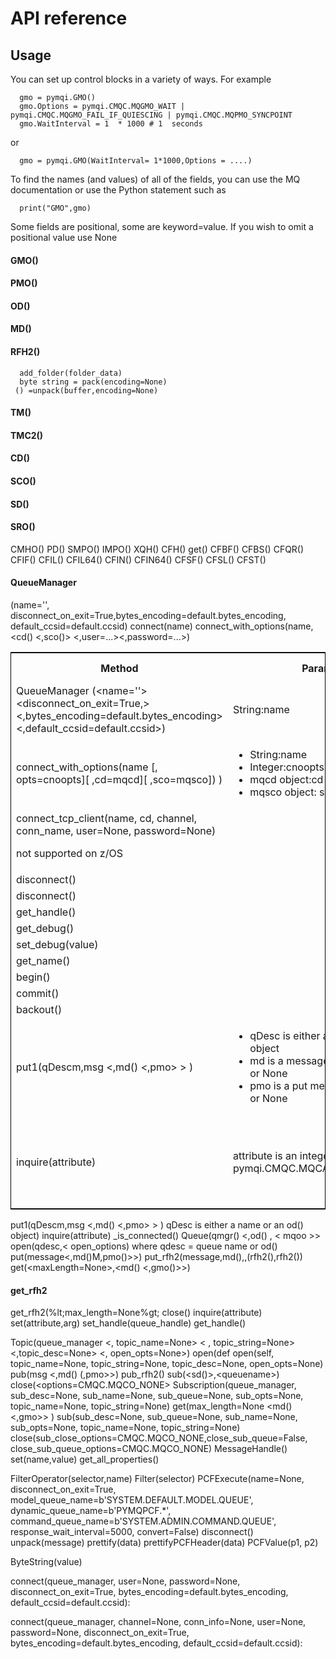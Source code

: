 # API reference

## Usage

You can set up control blocks in a variety of ways.
For example

      gmo = pymqi.GMO() 
      gmo.Options = pymqi.CMQC.MQGMO_WAIT | pymqi.CMQC.MQGMO_FAIL_IF_QUIESCING | pymqi.CMQC.MQPMO_SYNCPOINT 
      gmo.WaitInterval = 1  * 1000 # 1  seconds

or 

      gmo = pymqi.GMO(WaitInterval= 1*1000,Options = ....)
  
To find the names (and values) of all of the fields, you can use the MQ documentation or use the Python statement such as 

      print("GMO",gmo)

Some fields are positional, some are keyword=value.  If you wish to omit a positional value use None

#### GMO()
#### PMO()
#### OD()
#### MD()
#### RFH2()
      add_folder(folder_data)
      byte string = pack(encoding=None)
     () =unpack(buffer,encoding=None)
#### TM()
#### TMC2()
#### CD()
#### SCO()
#### SD()
#### SRO()
   
CMHO()
PD()
SMPO()
IMPO()
XQH()
CFH()
 get()
CFBF()
CFBS()
CFQR()
CFIF()
CFIL()
CFIL64()
CFIN()
CFIN64()
CFSF()
CFSL()
CFST()
#### QueueManager
(name='', disconnect_on_exit=True,bytes_encoding=default.bytes_encoding, default_ccsid=default.ccsid)
 connect(name)
 connect_with_options(name, &lt;cd() &lt;,sco()&gt; &lt;,user=...&gt;&lt;,password=...&gt;)

<table style="border: 1px solid black;">
  <tr>
    <th width=50%>Method</th>
    <th width=25%>Parameters</th>
    <th width=25%>Return value </th>
  </tr>
 <tr>
    <td>QueueManager
(&lt;name=''&gt; &lt;disconnect_on_exit=True,&gt; &lt;,bytes_encoding=default.bytes_encoding&gt; &lt;,default_ccsid=default.ccsid&gt;)</td>
    <td>String:name</td>
    <td>qmgr object </td>
  </tr>

  <tr>
    <td>connect_with_options(name [, opts=cnoopts][ ,cd=mqcd][ ,sco=mqsco]) )</td>
    <td><ul><li>String:name 
          <li>Integer:cnoopts
          <li>mqcd object:cd
          <li>mqsco object: sco
    </td>
    <td>queue manager object</td>
  </tr>
 <tr>
    <td>connect_tcp_client(name, cd, channel, conn_name, user=None, password=None)<p> not supported on z/OS</td>
</td>
    <td></td>
  </tr>
<tr>
    <td>disconnect()</td>
    <td></td>
    <td></td>
  </tr>
<tr><td>disconnect()<td>
</tr>
<tr><td>get_handle()</td></tr>
<tr><td>get_debug()</td></tr>
<tr><td>set_debug(value) </td></tr>
<tr><td>get_name()</td></tr>
<tr><td>begin()</td></tr>
<tr><td>commit()</td></tr>
<tr><td>backout()</td></tr>
<tr><td> put1(qDescm,msg &lt;,md() &lt;,pmo&gt; &gt; )
<td><ul><li>qDesc is either a name or an od() object
<li>md is a message description object or None
<li>pmo is a put message options object or None
</td></tr>
<tr><td> inquire(attribute) </td>
<td>attribute is an integer like pymqi.CMQC.MQCA_Q_MGR_IDENTIFIER
<td>value, such as string or integer, matching the request  
</tr>

</table> 




 put1(qDescm,msg &lt;,md() &lt;,pmo&gt; &gt; )
    qDesc is either a name or an od() object)
 inquire(attribute) 
 _is_connected() 
Queue(qmgr() &lt;,od() , &lt;  mqoo &gt;&gt;
  open(qdesc,&lt; open_options)
    where qdesc = queue name or od()
  put(message&lt;,md()M,pmo()&gt;&gt;)
  put_rfh2(message,md(),,(rfh2(),rfh2())
  get(&lt;maxLength=None&gt;,&lt;md() &lt;,gmo()&gt;&gt;)
#### get_rfh2
 get_rfh2(%lt;max_length=None%gt;
  close()
  inquire(attribute)
  set(attribute,arg)
  set_handle(queue_handle)
  get_handle()

Topic(queue_manager &lt;, topic_name=None&gt; &lt; , topic_string=None&gt; &lt;,topic_desc=None&gt; &lt;, open_opts=None&gt;)
  open(def open(self, topic_name=None, topic_string=None, topic_desc=None, open_opts=None) 
  pub(msg &lt;,md() (,pmo&gt;&gt;) 
  pub_rfh2()
  sub(&lt;sd()&gt;,&lt;queuename&gt;)
  close(&lt;options=CMQC.MQCO_NONE&gt;
Subscription(queue_manager, sub_desc=None, sub_name=None,
                 sub_queue=None, sub_opts=None, topic_name=None, topic_string=None)
    get(max_length=None &lt;md() &lt;,gmo&gt;&gt; )
    sub(sub_desc=None, sub_queue=None, sub_name=None, sub_opts=None,
            topic_name=None, topic_string=None)
    close(sub_close_options=CMQC.MQCO_NONE,close_sub_queue=False, close_sub_queue_options=CMQC.MQCO_NONE)
MessageHandle()
  set(name,value)
  get_all_properties()

FilterOperator(selector,name)
Filter(selector)
PCFExecute(name=None,
                 disconnect_on_exit=True,
                 model_queue_name=b'SYSTEM.DEFAULT.MODEL.QUEUE',
                 dynamic_queue_name=b'PYMQPCF.*',
                 command_queue_name=b'SYSTEM.ADMIN.COMMAND.QUEUE',
                 response_wait_interval=5000,
                 convert=False)
  disconnect()
  unpack(message)
  prettify(data)
  prettifyPCFHeader(data)
  PCFValue(p1, p2)

ByteString(value)

connect(queue_manager, 
            user=None, password=None, disconnect_on_exit=True,
            bytes_encoding=default.bytes_encoding, default_ccsid=default.ccsid):

connect(queue_manager, channel=None, conn_info=None,
            user=None, password=None, disconnect_on_exit=True,
            bytes_encoding=default.bytes_encoding, default_ccsid=default.ccsid):

